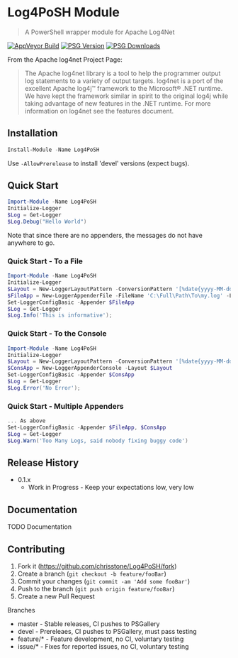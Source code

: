 # Log4PoSH Module
> A PowerShell wrapper module for Apache Log4Net

[![AppVeyor Build][appv-b-img]][appv-url]
[![PSG Version][psg-v-img]][psg-url]
[![PSG Downloads][psg-dt-img]][psg-url]

From the Apache log4net Project Page:

> The Apache log4net library is a tool to help the programmer output log statements to a variety of output targets. log4net is a port of the excellent Apache log4j™ framework to the Microsoft® .NET runtime. We have kept the framework similar in spirit to the original log4j while taking advantage of new features in the .NET runtime. For more information on log4net see the features document.

## Installation

```powershell
Install-Module -Name Log4PoSH
```

Use `-AllowPrerelease` to install 'devel' versions (expect bugs).

## Quick Start

```powershell
Import-Module -Name Log4PoSH
Initialize-Logger
$Log = Get-Logger
$Log.Debug("Hello World")
```

Note that since there are no appenders, the messages do not have anywhere to go.

### Quick Start - To a File

```powershell
Import-Module -Name Log4PoSH
Initialize-Logger
$Layout = New-LoggerLayoutPattern -ConversionPattern '[%date{yyyy-MM-dd HH:mm:ss}] [%level] %message%n'
$FileApp = New-LoggerAppenderFile -FileName 'C:\Full\Path\To\my.log' -Layout $Layout
Set-LoggerConfigBasic -Appender $FileApp
$Log = Get-Logger
$Log.Info('This is informative');
```

### Quick Start - To the Console

```powershell
Import-Module -Name Log4PoSH
Initialize-Logger
$Layout = New-LoggerLayoutPattern -ConversionPattern '[%date{yyyy-MM-dd HH:mm:ss}] [%level] %message%n'
$ConsApp = New-LoggerAppenderConsole -Layout $Layout
Set-LoggerConfigBasic -Appender $ConsApp
$Log = Get-Logger
$Log.Error('No Error');
```

### Quick Start - Multiple Appenders

```powershell
... As above
Set-LoggerConfigBasic -Appender $FileApp, $ConsApp
$Log = Get-Logger
$Log.Warn('Too Many Logs, said nobody fixing buggy code')
```

## Release History

* 0.1.x
    * Work in Progress - Keep your expectations low, very low


## Documentation

TODO Documentation


## Contributing

1. Fork it (<https://github.com/chrisstone/Log4PoSH/fork>)
2. Create a branch (`git checkout -b feature/fooBar`)
3. Commit your changes (`git commit -am 'Add some fooBar'`)
4. Push to the branch (`git push origin feature/fooBar`)
5. Create a new Pull Request

Branches

 - master - Stable releases, CI pushes to PSGallery
 - devel - Prereleaes, CI pushes to PSGallery, must pass testing
 - feature/* - Feature development, no CI, voluntary testing
 - issue/* - Fixes for reported issues, no CI, voluntary testing

<!-- Defines -->
[appv-b-img]:	https://img.shields.io/appveyor/build/chrisstone/Log4PoSH.svg
[appv-url]:		https://ci.appveyor.com/project/chrisstone/log4posh
[psg-v-img]:	https://img.shields.io/powershellgallery/v/Log4PoSH.svg
[psg-dt-img]:	https://img.shields.io/powershellgallery/dt/Log4PoSH.svg
[psg-url]:		https://powershellgallery.com/
